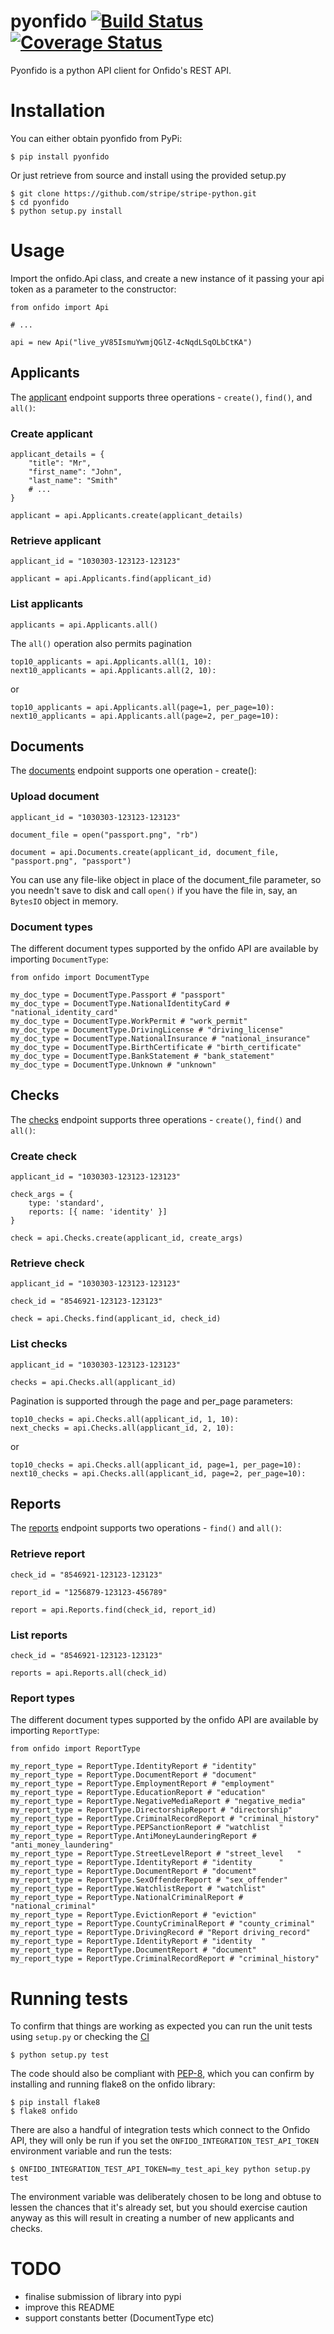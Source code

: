 # pyonfido [![Build Status](https://travis-ci.org/smcl/pyonfido.svg?branch=master)](https://travis-ci.org/smcl/pyonfido) [![Coverage Status](https://coveralls.io/repos/smcl/pyonfido/badge.svg?branch=master&service=github)](https://coveralls.io/github/smcl/pyonfido?branch=master)

Pyonfido is a python API client for Onfido's REST API.

# Installation

You can either obtain pyonfido from PyPi:

    $ pip install pyonfido

Or just retrieve from source and install using the provided setup.py

    $ git clone https://github.com/stripe/stripe-python.git
    $ cd pyonfido
    $ python setup.py install

# Usage

Import the onfido.Api class, and create a new instance of it passing your api token as a parameter to the constructor:
    
    from onfido import Api

    # ...

    api = new Api("live_yV85IsmuYwmjQGlZ-4cNqdLSqOLbCtKA")

## Applicants

The [applicant](https://onfido.com/documentation#applicants) endpoint supports three operations - ``create()``, ``find()``, and ``all()``:

### Create applicant

    applicant_details = {
    	"title": "Mr",
    	"first_name": "John",
    	"last_name": "Smith"
    	# ...
    }

    applicant = api.Applicants.create(applicant_details)

### Retrieve applicant

    applicant_id = "1030303-123123-123123"	

    applicant = api.Applicants.find(applicant_id)

### List applicants    

    applicants = api.Applicants.all()

The ``all()`` operation also permits pagination

    top10_applicants = api.Applicants.all(1, 10):
    next10_applicants = api.Applicants.all(2, 10):

or

    top10_applicants = api.Applicants.all(page=1, per_page=10):
    next10_applicants = api.Applicants.all(page=2, per_page=10):

## Documents

The [documents](https://onfido.com/documentation#documents) endpoint supports one operation - create():


### Upload document

	applicant_id = "1030303-123123-123123"

	document_file = open("passport.png", "rb")

	document = api.Documents.create(applicant_id, document_file, "passport.png", "passport")

You can use any file-like object in place of the document_file parameter, so you needn't save to disk and call ``open()`` if you have the file in, say, an ``BytesIO`` object in memory.

### Document types

The different document types supported by the onfido API are available by importing ``DocumentType``:

    from onfido import DocumentType
    
    my_doc_type = DocumentType.Passport # "passport"
    my_doc_type = DocumentType.NationalIdentityCard # "national_identity_card"
    my_doc_type = DocumentType.WorkPermit # "work_permit"
    my_doc_type = DocumentType.DrivingLicense # "driving_license"
    my_doc_type = DocumentType.NationalInsurance # "national_insurance"
    my_doc_type = DocumentType.BirthCertificate # "birth_certificate"
    my_doc_type = DocumentType.BankStatement # "bank_statement"
    my_doc_type = DocumentType.Unknown # "unknown"

## Checks

The [checks](https://onfido.com/documentation#checks) endpoint supports three operations - ``create()``, ``find()`` and ``all()``:

### Create check

	applicant_id = "1030303-123123-123123"

    check_args = {
        type: 'standard',
        reports: [{ name: 'identity' }]
    }

    check = api.Checks.create(applicant_id, create_args)

### Retrieve check

    applicant_id = "1030303-123123-123123"

    check_id = "8546921-123123-123123"

    check = api.Checks.find(applicant_id, check_id)

### List checks

    applicant_id = "1030303-123123-123123"
    
    checks = api.Checks.all(applicant_id)

Pagination is supported through the page and per_page parameters:

    top10_checks = api.Checks.all(applicant_id, 1, 10):
    next_checks = api.Checks.all(applicant_id, 2, 10):

or

    top10_checks = api.Checks.all(applicant_id, page=1, per_page=10):
    next10_checks = api.Checks.all(applicant_id, page=2, per_page=10):

## Reports

The [reports](https://onfido.com/documentation#reports) endpoint supports two operations - ``find()`` and ``all()``:

### Retrieve report

	check_id = "8546921-123123-123123"

	report_id = "1256879-123123-456789"

	report = api.Reports.find(check_id, report_id)

### List reports

    check_id = "8546921-123123-123123"

    reports = api.Reports.all(check_id)

### Report types

The different document types supported by the onfido API are available by importing ``ReportType``:

    from onfido import ReportType
    
    my_report_type = ReportType.IdentityReport # "identity"
    my_report_type = ReportType.DocumentReport # "document"
    my_report_type = ReportType.EmploymentReport # "employment"
    my_report_type = ReportType.EducationReport # "education"
    my_report_type = ReportType.NegativeMediaReport # "negative_media"
    my_report_type = ReportType.DirectorshipReport # "directorship"
    my_report_type = ReportType.CriminalRecordReport # "criminal_history"
    my_report_type = ReportType.PEPSanctionReport # "watchlist  "
    my_report_type = ReportType.AntiMoneyLaunderingReport # "anti_money_laundering"
    my_report_type = ReportType.StreetLevelReport # "street_level   "
    my_report_type = ReportType.IdentityReport # "identity      "
    my_report_type = ReportType.DocumentReport # "document"
    my_report_type = ReportType.SexOffenderReport # "sex_offender"
    my_report_type = ReportType.WatchlistReport # "watchlist"
    my_report_type = ReportType.NationalCriminalReport # "national_criminal"
    my_report_type = ReportType.EvictionReport # "eviction"
    my_report_type = ReportType.CountyCriminalReport # "county_criminal"
    my_report_type = ReportType.DrivingRecord # "Report driving_record"
    my_report_type = ReportType.IdentityReport # "identity  "
    my_report_type = ReportType.DocumentReport # "document"
    my_report_type = ReportType.CriminalRecordReport # "criminal_history"

# Running tests

To confirm that things are working as expected you can run the unit tests using ``setup.py`` or checking the [CI](https://travis-ci.org/smcl/pyonfido)

    $ python setup.py test

The code should also be compliant with [PEP-8](https://www.python.org/dev/peps/pep-0008/), which you can confirm by installing and running flake8 on the onfido library:

	$ pip install flake8
    $ flake8 onfido

There are also a handful of integration tests which connect to the Onfido API, they will only be run if you set the ``ONFIDO_INTEGRATION_TEST_API_TOKEN`` environment variable and run the tests:

    $ ONFIDO_INTEGRATION_TEST_API_TOKEN=my_test_api_key python setup.py test

The environment variable was deliberately chosen to be long and obtuse to lessen the chances that it's already set, but you should exercise caution anyway as this will result in creating a number of new applicants and checks.

# TODO
* finalise submission of library into pypi
* improve this README
* support constants better (DocumentType etc)
